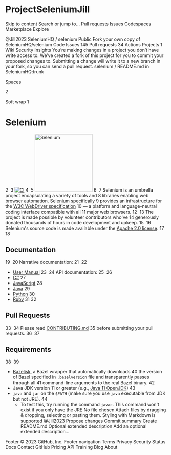 # ProjectSeleniumJill
Skip to content
Search or jump to…
Pull requests
Issues
Codespaces
Marketplace
Explore
 
@Jill2023 
SeleniumHQ
/
selenium
Public
Fork your own copy of SeleniumHQ/selenium
Code
Issues
145
Pull requests
34
Actions
Projects
1
Wiki
Security
Insights
You’re making changes in a project you don’t have write access to. We’ve created a fork of this project for you to commit your proposed changes to. Submitting a change will write it to a new branch in your fork, so you can send a pull request.
selenium
/
README.md
in
SeleniumHQ:trunk
 

Spaces

2

Soft wrap
1
# Selenium
2
​
3
[![CI](https://github.com/SeleniumHQ/selenium/actions/workflows/ci.yml/badge.svg?branch=trunk&event=schedule)](https://github.com/SeleniumHQ/selenium/actions/workflows/ci.yml)
4
​
5
<a href="https://selenium.dev"><img src="https://selenium.dev/images/selenium_logo_square_green.png" width="180" alt="Selenium"/></a>
6
​
7
Selenium is an umbrella project encapsulating a variety of tools and
8
libraries enabling web browser automation. Selenium specifically
9
provides an infrastructure for the [W3C WebDriver specification](https://w3c.github.io/webdriver/)
10
— a platform and language-neutral coding interface compatible with all
11
major web browsers.
12
​
13
The project is made possible by volunteer contributors who've
14
generously donated thousands of hours in code development and upkeep.
15
​
16
Selenium's source code is made available under the [Apache 2.0 license](https://github.com/SeleniumHQ/selenium/blob/trunk/LICENSE).
17
​
18
## Documentation
19
​
20
Narrative documentation:
21
​
22
* [User Manual](https://selenium.dev/documentation/)
23
​
24
API documentation:
25
​
26
* [C#](https://seleniumhq.github.io/selenium/docs/api/dotnet/)
27
* [JavaScript](https://seleniumhq.github.io/selenium/docs/api/javascript/)
28
* [Java](https://seleniumhq.github.io/selenium/docs/api/java/index.html)
29
* [Python](https://seleniumhq.github.io/selenium/docs/api/py/)
30
* [Ruby](https://seleniumhq.github.io/selenium/docs/api/rb/)
31
​
32
## Pull Requests
33
​
34
Please read [CONTRIBUTING.md](https://github.com/SeleniumHQ/selenium/blob/trunk/CONTRIBUTING.md)
35
before submitting your pull requests.
36
​
37
## Requirements
38
​
39
* [Bazelisk](https://github.com/bazelbuild/bazelisk), a Bazel wrapper that automatically downloads
40
  the version of Bazel specified in `.bazelversion` file and transparently passes through all
41
  command-line arguments to the real Bazel binary.
42
* Java JDK version 11 or greater (e.g., [Java 11 OpenJDK](https://openjdk.java.net/))
43
* `java` and `jar` on the `$PATH` (make sure you use `java` executable from JDK but not JRE).
44
  * To test this, try running the command `javac`. This command won't exist if you only have the JRE
No file chosen
Attach files by dragging & dropping, selecting or pasting them.
Styling with Markdown is supported
@Jill2023
Propose changes
Commit summary
Create README.md
Optional extended description
Add an optional extended description…
 
Footer
© 2023 GitHub, Inc.
Footer navigation
Terms
Privacy
Security
Status
Docs
Contact GitHub
Pricing
API
Training
Blog
About
